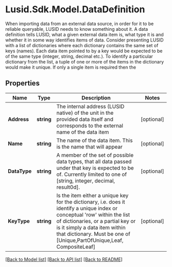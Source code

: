 # Lusid.Sdk.Model.DataDefinition
When importing data from an external data source, in order for it to be reliable queryable, LUSID needs to know something about it.  A data definition tells LUSID, what a given external data item is, what type it is and whether it in some way identifies items of data.  Consider presenting LUSID with a list of dictionaries where each dictionary contains the same set of keys (names). Each data item pointed to by  a key would be expected to be of the same type (integer, string, decimal etc.). To identify a particular dictionary from the list, a tuple of  one or more of the items in the dictionary would make it unique. If only a single item is required then the

## Properties

Name | Type | Description | Notes
------------ | ------------- | ------------- | -------------
**Address** | **string** | The internal address (LUSID native) of the unit in the provided data itself and corresponds to the external name of the data item | [optional] 
**Name** | **string** | The name of the data item. This is the name that will appear | [optional] 
**DataType** | **string** | A member of the set of possible data types, that all data passed under that key is expected to be of.  Currently limited to one of [string, integer, decimal, result0d]. | [optional] 
**KeyType** | **string** | Is the item either a unique key for the dictionary, i.e. does it identify a unique index or conceptual &#39;row&#39; within the list of dictionaries,  or a partial key or is it simply a data item within that dictionary. Must be one of [Unique,PartOfUnique,Leaf, CompositeLeaf] | [optional] 

[[Back to Model list]](../README.md#documentation-for-models) [[Back to API list]](../README.md#documentation-for-api-endpoints) [[Back to README]](../README.md)

